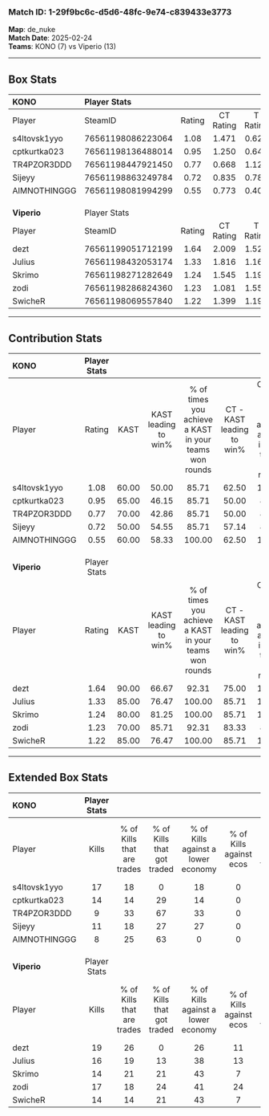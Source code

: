 ### Match ID: 1-29f9bc6c-d5d6-48fc-9e74-c839433e3773  
**Map**: de_nuke  
**Match Date**: 2025-02-24  
**Teams**: KONO (7) vs Viperio (13)  

---  

## Box Stats  

| **KONO**     | Player Stats      |        |           |          |       |      |       |         |        |      |     |
| :- | :- | :-: | :-: | :-: | :-: | :-: | :-: | :-: | :-: | :-: | :-: |
| Player       | SteamID           | Rating | CT Rating | T Rating | KAST  | ADR  | Kills | Assists | Deaths | K/D  | HS% |
| s4ltovsk1yyo | 76561198086223064 |  1.08  |   1.471   |  0.621   | 60.00 | 75.9 |  17   |    0    |   15   | 1.13 | 29  |
| cptkurtka023 | 76561198136488014 |  0.95  |   1.250   |  0.640   | 65.00 | 69.5 |  14   |    3    |   16   | 0.88 | 35  |
| TR4PZOR3DDD  | 76561198447921450 |  0.77  |   0.668   |  1.123   | 70.00 | 69.8 |   9   |    7    |   17   | 0.53 | 44  |
| Sijeyy       | 76561198863249784 |  0.72  |   0.835   |  0.781   | 50.00 | 66.2 |  11   |    2    |   15   | 0.73 | 36  |
| AIMNOTHINGGG | 76561198081994299 |  0.55  |   0.773   |  0.403   | 60.00 | 44.7 |   8   |    2    |   17   | 0.47 | 62  |
|              |                   |        |           |          |       |      |       |         |        |      |     |
|              |                   |        |           |          |       |      |       |         |        |      |     |
|              |                   |        |           |          |       |      |       |         |        |      |     |
| **Viperio**  | Player Stats      |        |           |          |       |      |       |         |        |      |     |
| Player       | SteamID           | Rating | CT Rating | T Rating | KAST  | ADR  | Kills | Assists | Deaths | K/D  | HS% |
| dezt         | 76561199051712199 |  1.64  |   2.009   |  1.526   | 90.00 | 95.3 |  19   |    7    |   9    | 2.11 | 52  |
| JuIius       | 76561198432053174 |  1.33  |   1.816   |  1.163   | 85.00 | 72.5 |  16   |    4    |   11   | 1.45 | 18  |
| Skrimo       | 76561198271282649 |  1.24  |   1.545   |  1.198   | 80.00 | 96.7 |  14   |    6    |   13   | 1.08 | 35  |
| zodi         | 76561198286824360 |  1.23  |   1.081   |  1.553   | 70.00 | 87.6 |  17   |    3    |   14   | 1.21 | 76  |
| SwicheR      | 76561198069557840 |  1.22  |   1.399   |  1.199   | 85.00 | 74.2 |  14   |    4    |   12   | 1.17 | 42  |
---  

## Contribution Stats  

| **KONO**     | Player Stats |       |                      |                                                        |                           |                                                             |                          |                                                            |
| :- | :-: | :-: | :-: | :-: | :-: | :-: | :-: | :-: |
| Player       |    Rating    | KAST  | KAST leading to win% | % of times you achieve a KAST in your teams won rounds | CT - KAST leading to win% | CT - % of times you achieve a KAST in your teams won rounds | T - KAST leading to win% | T - % of times you achieve a KAST in your teams won rounds |
| s4ltovsk1yyo |     1.08     | 60.00 |        50.00         |                         85.71                          |           62.50           |                           100.00                            |          25.00           |                           50.00                            |
| cptkurtka023 |     0.95     | 65.00 |        46.15         |                         85.71                          |           50.00           |                            80.00                            |          40.00           |                           100.00                           |
| TR4PZOR3DDD  |     0.77     | 70.00 |        42.86         |                         85.71                          |           50.00           |                            80.00                            |          33.33           |                           100.00                           |
| Sijeyy       |     0.72     | 50.00 |        54.55         |                         85.71                          |           57.14           |                            80.00                            |          50.00           |                           100.00                           |
| AIMNOTHINGGG |     0.55     | 60.00 |        58.33         |                         100.00                         |           62.50           |                           100.00                            |          50.00           |                           100.00                           |
|              |              |       |                      |                                                        |                           |                                                             |                          |                                                            |
|              |              |       |                      |                                                        |                           |                                                             |                          |                                                            |
|              |              |       |                      |                                                        |                           |                                                             |                          |                                                            |
| **Viperio**  | Player Stats |       |                      |                                                        |                           |                                                             |                          |                                                            |
| Player       |    Rating    | KAST  | KAST leading to win% | % of times you achieve a KAST in your teams won rounds | CT - KAST leading to win% | CT - % of times you achieve a KAST in your teams won rounds | T - KAST leading to win% | T - % of times you achieve a KAST in your teams won rounds |
| dezt         |     1.64     | 90.00 |        66.67         |                         92.31                          |           75.00           |                           100.00                            |          60.00           |                           85.71                            |
| JuIius       |     1.33     | 85.00 |        76.47         |                         100.00                         |           85.71           |                           100.00                            |          70.00           |                           100.00                           |
| Skrimo       |     1.24     | 80.00 |        81.25         |                         100.00                         |           85.71           |                           100.00                            |          77.78           |                           100.00                           |
| zodi         |     1.23     | 70.00 |        85.71         |                         92.31                          |           83.33           |                            83.33                            |          87.50           |                           100.00                           |
| SwicheR      |     1.22     | 85.00 |        76.47         |                         100.00                         |           85.71           |                           100.00                            |          70.00           |                           100.00                           |
---  

## Extended Box Stats  

| **KONO**     | Player Stats |                            |                            |                                    |                         |                              |                                 |        |                             |                                     |                          |                               |                            |
| :- | :-: | :-: | :-: | :-: | :-: | :-: | :-: | :-: | :-: | :-: | :-: | :-: | :-: |
| Player       |    Kills     | % of Kills that are trades | % of Kills that got traded | % of Kills against a lower economy | % of Kills against ecos | % of Kills that are flawless | % of Kills that are close duels | Deaths | % of Deaths that get traded | % of Deaths against a lower economy | % of Deaths against ecos | % of Deaths that are flawless | % of Deaths that are close |
| s4ltovsk1yyo |      17      |             18             |             0              |                 18                 |            0            |              53              |               12                |   15   |             13              |                  7                  |            0             |              87               |             0              |
| cptkurtka023 |      14      |             14             |             29             |                 14                 |            0            |              57              |               14                |   16   |             13              |                 13                  |            0             |              75               |             0              |
| TR4PZOR3DDD  |      9       |             33             |             67             |                 33                 |            0            |              33              |               33                |   17   |             18              |                 12                  |            0             |              65               |             18             |
| Sijeyy       |      11      |             18             |             27             |                 27                 |            0            |              64              |                9                |   15   |             13              |                  7                  |            0             |              80               |             0              |
| AIMNOTHINGGG |      8       |             25             |             63             |                 0                  |            0            |              38              |                0                |   17   |             18              |                 18                  |            0             |              71               |             6              |
|              |              |                            |                            |                                    |                         |                              |                                 |        |                             |                                     |                          |                               |                            |
|              |              |                            |                            |                                    |                         |                              |                                 |        |                             |                                     |                          |                               |                            |
|              |              |                            |                            |                                    |                         |                              |                                 |        |                             |                                     |                          |                               |                            |
| **Viperio**  | Player Stats |                            |                            |                                    |                         |                              |                                 |        |                             |                                     |                          |                               |                            |
| Player       |    Kills     | % of Kills that are trades | % of Kills that got traded | % of Kills against a lower economy | % of Kills against ecos | % of Kills that are flawless | % of Kills that are close duels | Deaths | % of Deaths that get traded | % of Deaths against a lower economy | % of Deaths against ecos | % of Deaths that are flawless | % of Deaths that are close |
| dezt         |      19      |             26             |             0              |                 26                 |           11            |              79              |                0                |   9    |             33              |                 22                  |            0             |              67               |             11             |
| JuIius       |      16      |             19             |             13             |                 38                 |           13            |              75              |                6                |   11   |             27              |                 27                  |            9             |              64               |             0              |
| Skrimo       |      14      |             21             |             21             |                 43                 |            7            |              71              |                7                |   13   |             31              |                  0                  |            0             |              31               |             31             |
| zodi         |      17      |             18             |             24             |                 41                 |           24            |              76              |                0                |   14   |             43              |                 29                  |            7             |              64               |             7              |
| SwicheR      |      14      |             14             |             21             |                 43                 |            7            |              71              |               14                |   12   |             17              |                 17                  |            0             |              50               |             17             |
